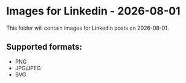# Images for Linkedin - 2026-08-01

This folder will contain images for Linkedin posts on 2026-08-01.

## Supported formats:
- PNG
- JPG/JPEG
- SVG
